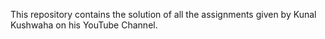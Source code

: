 This repository contains the solution of all the assignments given by Kunal Kushwaha on his YouTube Channel.
